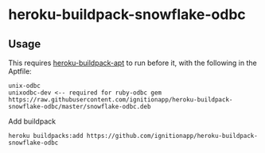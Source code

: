 heroku-buildpack-snowflake-odbc
===

## Usage
This requires [heroku-buildpack-apt](https://github.com/heroku/heroku-buildpack-apt) to run before
it, with the following in the Aptfile:


```
unix-odbc
unixodbc-dev <-- required for ruby-odbc gem
https://raw.githubusercontent.com/ignitionapp/heroku-buildpack-snowflake-odbc/master/snowflake-odbc.deb
```

Add buildpack

```
heroku buildpacks:add https://github.com/ignitionapp/heroku-buildpack-snowflake-odbc
```
